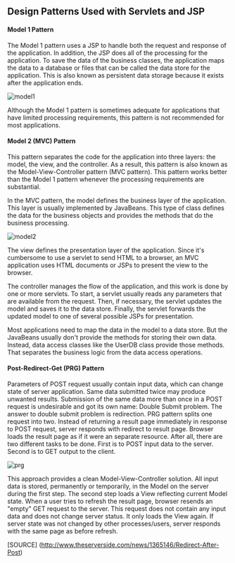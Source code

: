 ## Design Patterns Used with Servlets and JSP

#### Model 1 Pattern
The Model 1 pattern uses a JSP to handle both the request and response of the application. In addition, the JSP does all of the
processing for the application. To save the data of the business classes, the application maps the data to a database or files that can be called the data store for the application. This is also known as persistent data storage because it exists after the application ends.

![model1](https://cloud.githubusercontent.com/assets/13823751/13902206/bf11830a-ee0d-11e5-9b1f-9e8d413be87e.jpg)

Although the Model 1 pattern is sometimes adequate for applications that have limited processing requirements, this pattern is not recommended for most applications.

#### Model 2 (MVC) Pattern
This pattern separates the code for the application into three layers: the model, the view, and the controller. As a result,
this pattern is also known as the Model-View-Controller pattern (MVC pattern). This pattern works better than the Model 1 pattern whenever the processing requirements are substantial.

In the MVC pattern, the model defines the business layer of the application. This layer is usually implemented by JavaBeans. This type of class defines the data for the business objects and provides the methods that do the business processing.

![model2](https://cloud.githubusercontent.com/assets/13823751/13902232/d7a4331c-ee0e-11e5-85fb-57d1676aa6ca.jpg)

The view defines the presentation layer of the application. Since it's cumbersome to use a servlet to send HTML to a browser, an MVC application uses HTML documents or JSPs to present the view to the browser. 

The controller manages the flow of the application, and this work is done by one or more servlets. To start, a servlet usually reads any parameters that are available from the request. Then, if necessary, the servlet updates the model and saves it to the data store. Finally, the servlet forwards the updated model to one of several possible JSPs for presentation.

Most applications need to map the data in the model to a data store. But the JavaBeans usually don't provide the methods for storing their own data. Instead, data access classes like the UserDB class provide those methods. That separates the business logic from the data access operations.

#### Post-Redirect-Get (PRG) Pattern
Parameters of POST request usually contain input data, which can change state of server application. Same data submitted twice may produce unwanted results. Submission of the same data more than once in a POST request is undesirable and got its own name: Double Submit problem. The answer to double submit problem is redirection. PRG pattern splits one request into two. Instead of returning a result page immediately in response to POST request, server responds with redirect to result page. Browser loads the result page as if it were an separate resource. After all, there are two different tasks to be done. First is to POST input data to the server. Second is to GET output to the client.

![prg](https://cloud.githubusercontent.com/assets/13823751/13905479/b08ab30c-ee8e-11e5-8a37-7d7eacc28b77.jpg)

This approach provides a clean Model-View-Controller solution. All input data is stored, permanently or temporarily, in the Model on the server during the first step. The second step loads a View reflecting current Model state. When a user tries to refresh the result page, browser resends an "empty" GET request to the server. This request does not contain any input data and does not change server status. It only loads the View again. If server state was not changed by other processes/users, server responds with the same page as before refresh.

[SOURCE] (http://www.theserverside.com/news/1365146/Redirect-After-Post)
